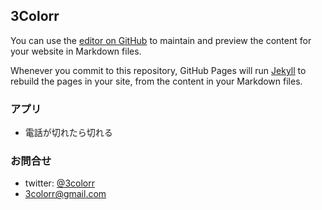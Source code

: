 ## 3Colorr


You can use the [editor on GitHub](https://github.com/3colorr/works/edit/main/docs/index.md) to maintain and preview the content for your website in Markdown files.

Whenever you commit to this repository, GitHub Pages will run [Jekyll](https://jekyllrb.com/) to rebuild the pages in your site, from the content in your Markdown files.

### アプリ

- 電話が切れたら切れる



### お問合せ

- twitter: [@3colorr](https://twitter.com/3colorr)
- 3colorr@gmail.com
